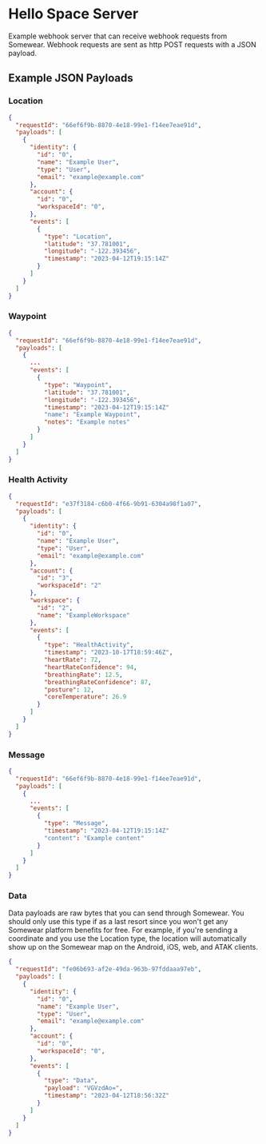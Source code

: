 # Hello Space Server

Example webhook server that can receive webhook requests from Somewear. Webhook requests are sent as http POST requests with a JSON payload.

## Example JSON Payloads

### Location

``` json
{
  "requestId": "66ef6f9b-8870-4e18-99e1-f14ee7eae91d",
  "payloads": [
    {
      "identity": {
        "id": "0",
        "name": "Example User",
        "type": "User",
        "email": "example@example.com"
      },
      "account": {
        "id": "0",
        "workspaceId": "0",
      },
      "events": [
        {
          "type": "Location",
          "latitude": "37.781001",
          "longitude": "-122.393456",
          "timestamp": "2023-04-12T19:15:14Z"
        }
      ]
    }
  ]
}
```

### Waypoint
``` json
{
  "requestId": "66ef6f9b-8870-4e18-99e1-f14ee7eae91d",
  "payloads": [
    {
      ...
      "events": [
        {
          "type": "Waypoint",
          "latitude": "37.781001",
          "longitude": "-122.393456",
          "timestamp": "2023-04-12T19:15:14Z"
          "name": "Example Waypoint",
          "notes": "Example notes"
        }
      ]
    }
  ]
}
```

### Health Activity

```json
{
  "requestId": "e37f3184-c6b0-4f66-9b91-6304a98f1a07",
  "payloads": [
    {
      "identity": {
        "id": "0",
        "name": "Example User",
        "type": "User",
        "email": "example@example.com"
      },
      "account": {
        "id": "3",
        "workspaceId": "2"
      },
      "workspace": {
        "id": "2",
        "name": "ExampleWorkspace"
      },
      "events": [
        {
          "type": "HealthActivity",
          "timestamp": "2023-10-17T18:59:46Z",
          "heartRate": 72,
          "heartRateConfidence": 94,
          "breathingRate": 12.5,
          "breathingRateConfidence": 87,
          "posture": 12,
          "coreTemperature": 26.9
        }
      ]
    }
  ]
}
```

### Message
``` json
{
  "requestId": "66ef6f9b-8870-4e18-99e1-f14ee7eae91d",
  "payloads": [
    {
      ...
      "events": [
        {
          "type": "Message",
          "timestamp": "2023-04-12T19:15:14Z"
          "content": "Example content"
        }
      ]
    }
  ]
}
```


### Data
Data payloads are raw bytes that you can send through Somewear. You should only use this type if as a last resort since you won't get any Somewear platform benefits for free. For example, if you're sending a coordinate and you use the Location type, the location will automatically show up on the Somewear map on the Android, iOS, web, and ATAK clients.

``` json
{
  "requestId": "fe06b693-af2e-49da-963b-97fddaaa97eb",
  "payloads": [
    {
      "identity": {
        "id": "0",
        "name": "Example User",
        "type": "User",
        "email": "example@example.com"
      },
      "account": {
        "id": "0",
        "workspaceId": "0",
      },
      "events": [
        {
          "type": "Data",
          "payload": "VGVzdAo=",
          "timestamp": "2023-04-12T18:56:32Z"
        }
      ]
    }
  ]
}
```


